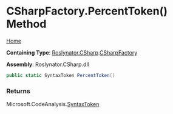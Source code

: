 <a name="_top"></a>

# CSharpFactory\.PercentToken\(\) Method

[Home](../../../../README.md#_top)

**Containing Type**: [Roslynator.CSharp](../../README.md#_top)\.[CSharpFactory](../README.md#_top)

**Assembly**: Roslynator\.CSharp\.dll

```csharp
public static SyntaxToken PercentToken()
```

### Returns

Microsoft\.CodeAnalysis\.[SyntaxToken](https://docs.microsoft.com/en-us/dotnet/api/microsoft.codeanalysis.syntaxtoken)

